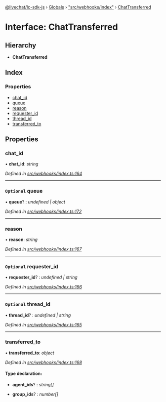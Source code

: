 [@livechat/lc-sdk-js](../README.md) › [Globals](../globals.md) › ["src/webhooks/index"](../modules/_src_webhooks_index_.md) › [ChatTransferred](_src_webhooks_index_.chattransferred.md)

# Interface: ChatTransferred

## Hierarchy

* **ChatTransferred**

## Index

### Properties

* [chat_id](_src_webhooks_index_.chattransferred.md#chat_id)
* [queue](_src_webhooks_index_.chattransferred.md#optional-queue)
* [reason](_src_webhooks_index_.chattransferred.md#reason)
* [requester_id](_src_webhooks_index_.chattransferred.md#optional-requester_id)
* [thread_id](_src_webhooks_index_.chattransferred.md#optional-thread_id)
* [transferred_to](_src_webhooks_index_.chattransferred.md#transferred_to)

## Properties

###  chat_id

• **chat_id**: *string*

*Defined in [src/webhooks/index.ts:164](https://github.com/livechat/lc-sdk-js/blob/3cb601c/src/webhooks/index.ts#L164)*

___

### `Optional` queue

• **queue**? : *undefined | object*

*Defined in [src/webhooks/index.ts:172](https://github.com/livechat/lc-sdk-js/blob/3cb601c/src/webhooks/index.ts#L172)*

___

###  reason

• **reason**: *string*

*Defined in [src/webhooks/index.ts:167](https://github.com/livechat/lc-sdk-js/blob/3cb601c/src/webhooks/index.ts#L167)*

___

### `Optional` requester_id

• **requester_id**? : *undefined | string*

*Defined in [src/webhooks/index.ts:166](https://github.com/livechat/lc-sdk-js/blob/3cb601c/src/webhooks/index.ts#L166)*

___

### `Optional` thread_id

• **thread_id**? : *undefined | string*

*Defined in [src/webhooks/index.ts:165](https://github.com/livechat/lc-sdk-js/blob/3cb601c/src/webhooks/index.ts#L165)*

___

###  transferred_to

• **transferred_to**: *object*

*Defined in [src/webhooks/index.ts:168](https://github.com/livechat/lc-sdk-js/blob/3cb601c/src/webhooks/index.ts#L168)*

#### Type declaration:

* **agent_ids**? : *string[]*

* **group_ids**? : *number[]*
